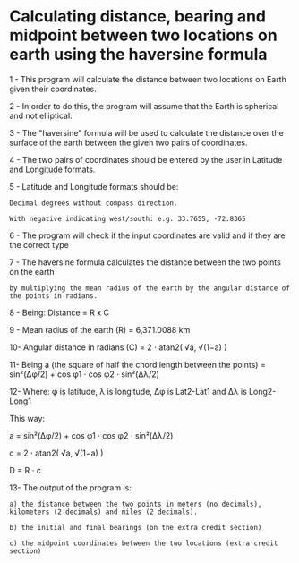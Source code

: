 # Calculating distance, bearing and midpoint between two locations on earth using the haversine formula

1 - This program will calculate the distance between two locations on Earth given their coordinates. 

2 - In order to do this, the program will assume that the Earth is spherical and not elliptical. 

3 - The "haversine" formula will be used to calculate the distance over the surface of the earth between the given two pairs of coordinates. 

4 - The two pairs of coordinates should be entered by the user in Latitude and Longitude formats. 

5 - Latitude and Longitude formats should be:

    Decimal degrees without compass direction. 
    
    With negative indicating west/south: e.g. 33.7655, -72.8365
    
6 - The program will check if the input coordinates are valid and if they are the correct type

7 - The  haversine formula calculates the distance between the two points on the earth 

    by multiplying the mean radius of the earth by the angular distance of the points in radians. 
    
8 - Being: Distance = R x C

9 - Mean radius of the earth (R) = 6,371.0088 km

10- Angular distance in radians (C) = 2 ⋅ atan2( √a, √(1−a) )

11- Being a (the square of half the chord length between the points) = sin²(Δφ/2) + cos φ1 ⋅ cos φ2 ⋅ sin²(Δλ/2)

12- Where: φ is latitude, λ is longitude, Δφ is Lat2-Lat1 and Δλ is Long2-Long1


This way:

a = sin²(Δφ/2) + cos φ1 ⋅ cos φ2 ⋅ sin²(Δλ/2)

c = 2 ⋅ atan2( √a, √(1−a) )

D = R ⋅ c




13- The output of the program is:

    a) the distance between the two points in meters (no decimals), kilometers (2 decimals) and miles (2 decimals). 
    
    b) the initial and final bearings (on the extra credit section)
    
    c) the midpoint coordinates between the two locations (extra credit section)
    

